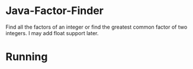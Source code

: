# Java-Factor-Finder
Find all the factors of an integer or find the greatest common factor of two integers. I may add float support later.
# Running

